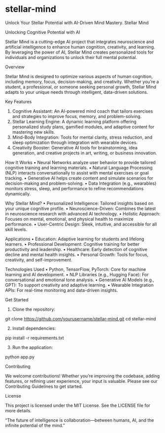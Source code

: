 # stellar-mind
Unlock Your Stellar Potential with AI-Driven Mind Mastery.
Stellar Mind

Unlocking Cognitive Potential with AI

Stellar Mind is a cutting-edge AI project that integrates neuroscience and artificial intelligence to enhance human cognition, creativity, and learning. By leveraging the power of AI, Stellar Mind creates personalized tools for individuals and organizations to unlock their full mental potential.

Overview

Stellar Mind is designed to optimize various aspects of human cognition, including memory, focus, decision-making, and creativity. Whether you’re a student, a professional, or someone seeking personal growth, Stellar Mind adapts to your unique needs through intelligent, data-driven solutions.

Key Features
 1. Cognitive Assistant:
An AI-powered mind coach that tailors exercises and strategies to improve focus, memory, and problem-solving.
 2. Stellar Learning Engine:
A dynamic learning platform offering personalized study plans, gamified modules, and adaptive content for mastering new skills.
 3. Mind-Body Integration:
Tools for mental clarity, stress reduction, and sleep optimization through integration with wearable devices.
 4. Creativity Booster:
Generative AI tools for brainstorming, idea generation, and creative projects in art, writing, or business innovation.

How It Works
 • Neural Networks analyze user behavior to provide tailored cognitive training and learning materials.
 • Natural Language Processing (NLP) interacts conversationally to assist with mental exercises or goal tracking.
 • Generative AI helps create content and simulate scenarios for decision-making and problem-solving.
 • Data Integration (e.g., wearables) monitors stress, sleep, and performance to refine recommendations dynamically.

Why Stellar Mind?
 • Personalized Intelligence: Tailored insights based on your unique cognitive profile.
 • Neuroscience-Driven: Combines the latest in neuroscience research with advanced AI technology.
 • Holistic Approach: Focuses on mental, emotional, and physical health to maximize performance.
 • User-Centric Design: Sleek, intuitive, and accessible for all skill levels.

Applications
 • Education: Adaptive learning for students and lifelong learners.
 • Professional Development: Cognitive training for better productivity and leadership.
 • Healthcare: Early detection of cognitive decline and mental health insights.
 • Personal Growth: Tools for focus, creativity, and self-improvement.

Technologies Used
 • Python, TensorFlow, PyTorch: Core for machine learning and AI development.
 • NLP Libraries (e.g., Hugging Face): For conversational and emotional tone analysis.
 • Generative AI Models (e.g., GPT): To support creativity and adaptive learning.
 • Wearable Integration APIs: For real-time monitoring and data-driven insights.

Get Started
 1. Clone the repository:

git clone https://github.com/yourusername/stellar-mind.git
cd stellar-mind


 2. Install dependencies:

pip install -r requirements.txt


 3. Run the application:

python app.py

Contributing

We welcome contributions! Whether you’re improving the codebase, adding features, or refining user experience, your input is valuable. Please see our Contributing Guidelines to get started.

License

This project is licensed under the MIT License. See the LICENSE file for more details.

“The future of intelligence is collaboration—between humans, AI, and the infinite potential of the mind.”
